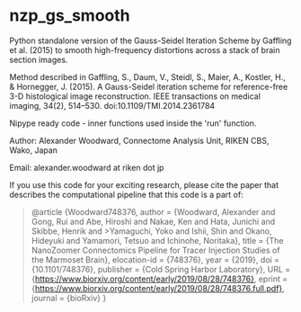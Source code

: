 # nzp_gs_smooth
Python standalone version of the Gauss-Seidel Iteration Scheme by Gaffling et al. (2015) to smooth high-frequency distortions across a stack of brain section images.

Method described in Gaffling, S., Daum, V., Steidl, S., Maier, A., Kostler, H., & Hornegger, J. (2015). 
A Gauss-Seidel iteration scheme for reference-free 3-D histological image reconstruction. 
IEEE transactions on medical imaging, 34(2), 514–530. doi:10.1109/TMI.2014.2361784

Nipype ready code - inner functions used inside the 'run' function.

Author: Alexander Woodward, Connectome Analysis Unit, RIKEN CBS, Wako, Japan

Email: alexander.woodward at riken dot jp

If you use this code for your exciting research, please cite the paper that describes the computational pipeline that this code is a part of:

>@article {Woodward748376,
>	author = {Woodward, Alexander and Gong, Rui and Abe, Hiroshi and Nakae, Ken and Hata, Junichi and Skibbe, Henrik and >Yamaguchi, Yoko and Ishii, Shin and Okano, Hideyuki and Yamamori, Tetsuo and Ichinohe, Noritaka},
>	title = {The NanoZoomer Connectomics Pipeline for Tracer Injection Studies of the Marmoset Brain},
>	elocation-id = {748376},
>	year = {2019},
>	doi = {10.1101/748376},
>	publisher = {Cold Spring Harbor Laboratory},
>	URL = {https://www.biorxiv.org/content/early/2019/08/28/748376},
>	eprint = {https://www.biorxiv.org/content/early/2019/08/28/748376.full.pdf},
>	journal = {bioRxiv}
>}


